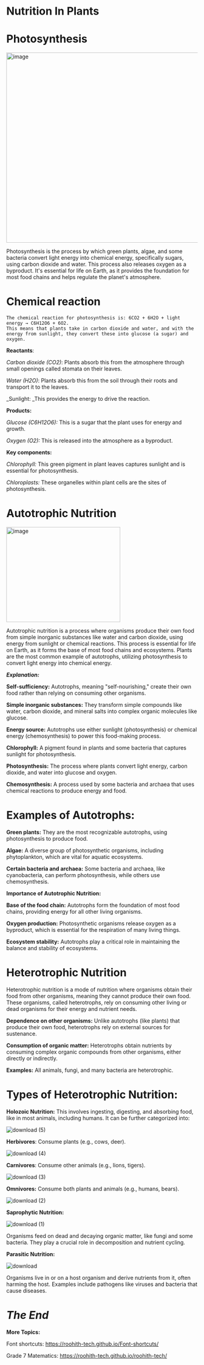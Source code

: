 # Nutrition In Plants

# Photosynthesis

<img width="875" height="500" alt="image" src="https://github.com/user-attachments/assets/9bd5b113-ac1b-4cea-bcd1-f7b912e55b02" />

Photosynthesis is the process by which green plants, algae, and some bacteria convert light energy into chemical energy, specifically sugars, using carbon dioxide and water.
This process also releases oxygen as a byproduct. 
It's essential for life on Earth, as it provides the foundation for most food chains and helps regulate the planet's atmosphere.

# Chemical reaction

    The chemical reaction for photosynthesis is: 6CO2 + 6H2O + light energy → C6H12O6 + 6O2. 
    This means that plants take in carbon dioxide and water, and with the energy from sunlight, they convert these into glucose (a sugar) and oxygen.
    
 **Reactants**:

_Carbon dioxide (CO2)_: Plants absorb this from the atmosphere through small openings called stomata on their leaves.

_Water (H2O)_: Plants absorb this from the soil through their roots and transport it to the leaves. 

_Sunlight: _This provides the energy to drive the reaction.

**Products:**

_Glucose (C6H12O6):_ This is a sugar that the plant uses for energy and growth. 

_Oxygen (O2):_ This is released into the atmosphere as a byproduct. 

**Key components:**

_Chlorophyll:_ This green pigment in plant leaves captures sunlight and is essential for photosynthesis. 

_Chloroplasts:_ These organelles within plant cells are the sites of photosynthesis. 

# Autotrophic Nutrition

<img width="300" height="250" alt="image" src="https://github.com/user-attachments/assets/148d7eac-9251-40d3-8555-c33b2132519f" />

Autotrophic nutrition is a process where organisms produce their own food from simple inorganic substances like water and carbon dioxide, using energy from sunlight or chemical reactions.
This process is essential for life on Earth, as it forms the base of most food chains and ecosystems. 
Plants are the most common example of autotrophs, utilizing photosynthesis to convert light energy into chemical energy. 

**_Explanation:_**

**Self-sufficiency:**
Autotrophs, meaning "self-nourishing," create their own food rather than relying on consuming other organisms. 

**Simple inorganic substances:**
They transform simple compounds like water, carbon dioxide, and mineral salts into complex organic molecules like glucose.

**Energy source:**
Autotrophs use either sunlight (photosynthesis) or chemical energy (chemosynthesis) to power this food-making process.

**Chlorophyll:**
A pigment found in plants and some bacteria that captures sunlight for photosynthesis. 

**Photosynthesis:**
The process where plants convert light energy, carbon dioxide, and water into glucose and oxygen. 

**Chemosynthesis:**
A process used by some bacteria and archaea that uses chemical reactions to produce energy and food. 

# Examples of Autotrophs:

**Green plants:**
They are the most recognizable autotrophs, using photosynthesis to produce food.

**Algae:**
A diverse group of photosynthetic organisms, including phytoplankton, which are vital for aquatic ecosystems. 

**Certain bacteria and archaea:**
Some bacteria and archaea, like cyanobacteria, can perform photosynthesis, while others use chemosynthesis. 

**Importance of Autotrophic Nutrition:**

**Base of the food chain:**
Autotrophs form the foundation of most food chains, providing energy for all other living organisms. 

**Oxygen production:**
Photosynthetic organisms release oxygen as a byproduct, which is essential for the respiration of many living things. 

**Ecosystem stability:**
Autotrophs play a critical role in maintaining the balance and stability of ecosystems. 

# Heterotrophic Nutrition

Heterotrophic nutrition is a mode of nutrition where organisms obtain their food from other organisms, meaning they cannot produce their own food. These organisms, called heterotrophs, rely on consuming other living or dead organisms for their energy and nutrient needs.

**Dependence on other organisms:**
Unlike autotrophs (like plants) that produce their own food, heterotrophs rely on external sources for sustenance. 

**Consumption of organic matter:**
Heterotrophs obtain nutrients by consuming complex organic compounds from other organisms, either directly or indirectly.

**Examples:** All animals, fungi, and many bacteria are heterotrophic.

# Types of Heterotrophic Nutrition:

**Holozoic Nutrition:**
This involves ingesting, digesting, and absorbing food, like in most animals, including humans. It can be further categorized into:

![download (5)](https://github.com/user-attachments/assets/63e9c0a0-e4b0-4f87-82ae-54a8e99898a1)

**Herbivores**: Consume plants (e.g., cows, deer).

![download (4)](https://github.com/user-attachments/assets/63343ef4-7f3a-47de-b9fc-796ab0b749e5)

**Carnivores**: Consume other animals (e.g., lions, tigers). 

![download (3)](https://github.com/user-attachments/assets/9e454ca5-cfed-407b-8349-86273e59f9c5)

**Omnivores:** Consume both plants and animals (e.g., humans, bears). 

![download (2)](https://github.com/user-attachments/assets/fca07afd-f010-415c-bc9e-1482defabb57)

**Saprophytic Nutrition:**

![download (1)](https://github.com/user-attachments/assets/a0ce537f-ee45-4636-b4d9-ff5dd4acb657)

Organisms feed on dead and decaying organic matter, like fungi and some bacteria. They play a crucial role in decomposition and nutrient cycling. 

**Parasitic Nutrition:**

![download](https://github.com/user-attachments/assets/d56ca63c-a9fa-4c50-985c-3f018faa6a26)

Organisms live in or on a host organism and derive nutrients from it, often harming the host. Examples include pathogens like viruses and bacteria that cause diseases. 

# _**The End**_

**More Topics:**

Font shortcuts:
<https://roohith-tech.github.io/Font-shortcuts/>

Grade 7 Matematics:
<https://roohith-tech.github.io/roohith-tech/>











        
